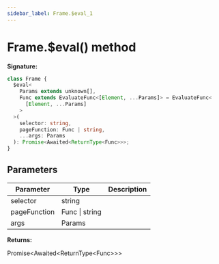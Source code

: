 ```yaml
---
sidebar_label: Frame.$eval_1
---
```


# Frame.$eval() method

**Signature:**

```typescript
class Frame {
  $eval<
    Params extends unknown[],
    Func extends EvaluateFunc<[Element, ...Params]> = EvaluateFunc<
      [Element, ...Params]
    >
  >(
    selector: string,
    pageFunction: Func | string,
    ...args: Params
  ): Promise<Awaited<ReturnType<Func>>>;
}
```

## Parameters

| Parameter    | Type           | Description |
| ------------ | -------------- | ----------- |
| selector     | string         |             |
| pageFunction | Func \| string |             |
| args         | Params         |             |

**Returns:**

Promise&lt;Awaited&lt;ReturnType&lt;Func&gt;&gt;&gt;
